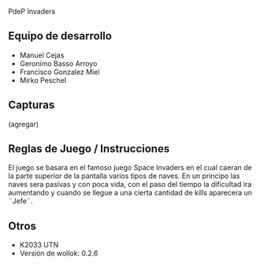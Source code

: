 PdeP Invaders

## Equipo de desarrollo

- Manuel Cejas
- Geronimo Basso Arroyo
- Francisco Gonzalez Miel
- Mirko Peschel

## Capturas

(agregar)

## Reglas de Juego / Instrucciones
El juego se basara en el famoso juego Space Invaders en el cual caeran de la parte superior de la pantalla varios tipos de naves. En un principo las naves sera pasivas y con poca vida, con el paso del tiempo la dificultad ira aumentando y cuando se llegue a una cierta cantidad de kills aparecera un ¨Jefe¨.


## Otros

- K2033 UTN
- Versión de wollok: 0.2.6
